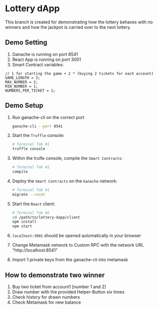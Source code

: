 # Lottery dApp 
This branch is created for demonstrating how the lottery behaves with no winners and how the jackpot is carried over to the next lottery. 

## Demo Setting
1. Ganache is running on port 8541
2. React App is running on port 3001
3. Smart Contract variables:

```
// 1 for starting the game + 2 * (buying 2 tickets for each account)
GAME_LENGTH = 3;
MAX_NUMBER = 2;
MIN_NUMBER = 1;
NUMBERS_PER_TICKET = 1;
``` 

## Demo Setup
1. Run ganache-cli on the correct port 

    ```bash
    ganache-cli --port 8541
    ````

2. Start the `Truffle` console:
    ```bash
    # Terminal Tab #1
    truffle console
    ```
3. Within the trufle console, compile the `Smart Contracts`:
    ```bash
    # Terminal Tab #1
    compile
    ```
4. Deploy the `Smart Contracts` on the `Ganache` network:
    ```bash
    # Terminal Tab #1
    migrate --reset
    ```
5. Start the `React` client:
   ```bash
   # Terminal Tab #2
   cd /path/to/lottery-dapp/client
   npm install
   npm start
   ```
6. `localhost:3001` should be opened automatically in your browser

7. Change Metamask network to Custom RPC with the network URL "http://localhost:8541"

8. Import 1 private keys from the ganache-cli into metamask


## How to demonstrate two winner
1. Buy two ticket from account1 [number 1 and 2]
2. Draw number with the provided Helper-Button six times
3. Check history for drawn numbers
4. Check Metamask for new balance
